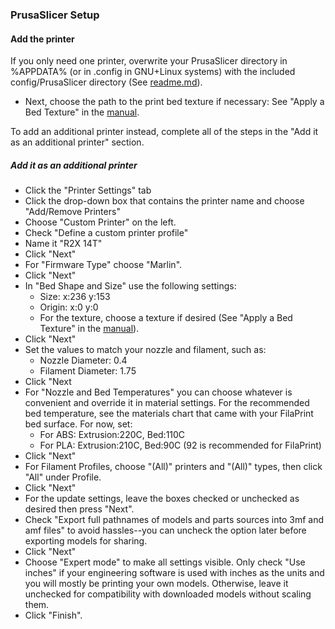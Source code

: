 ### PrusaSlicer Setup

#### Add the printer
If you only need one printer, overwrite your PrusaSlicer directory in %APPDATA% (or in .config in GNU+Linux systems) with the included config/PrusaSlicer directory (See [readme.md](../readme.md)).
- Next, choose the path to the print bed texture if necessary: See "Apply a Bed Texture" in the [manual](../../manual.md).

To add an additional printer instead, complete all of the steps in the "Add it as an additional printer" section.

##### Add it as an additional printer
- Click the "Printer Settings" tab
- Click the drop-down box that contains the printer name and choose "Add/Remove Printers"
- Choose "Custom Printer" on the left.
- Check "Define a custom printer profile"
- Name it "R2X 14T"
- Click "Next"
- For "Firmware Type" choose "Marlin".
- Click "Next"
- In "Bed Shape and Size" use the following settings:
  - Size:  x:236  y:153
  - Origin:  x:0  y:0
  - For the texture, choose a texture if desired (See "Apply a Bed Texture" in the [manual](../../manual.md)).
- Click "Next"
- Set the values to match your nozzle and filament, such as:
  - Nozzle Diameter: 0.4
  - Filament Diameter: 1.75
- Click "Next
- For "Nozzle and Bed Temperatures" you can choose whatever is convenient and override it in material settings. For the recommended bed temperature, see the materials chart that came with your FilaPrint bed surface. For now, set:
  - For ABS: Extrusion:220C, Bed:110C
  - For PLA: Extrusion:210C, Bed:90C (92 is recommended for FilaPrint)
- Click "Next"
- For Filament Profiles, choose "(All)" printers and "(All)" types, then click "All" under Profile.
- Click "Next"
- For the update settings, leave the boxes checked or unchecked as desired then press "Next".
- Check "Export full pathnames of models and parts sources into 3mf and amf files" to avoid hassles--you can uncheck the option later before exporting models for sharing.
- Click "Next"
- Choose "Expert mode" to make all settings visible. Only check "Use inches" if your engineering software is used with inches as the units and you will mostly be printing your own models. Otherwise, leave it unchecked for compatibility with downloaded models without scaling them.
- Click "Finish".
